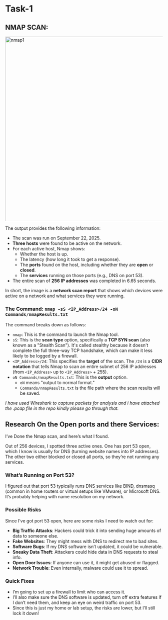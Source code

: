# Task-1
## **NMAP SCAN:**


<img width="1280" height="587" alt="nmap1" src="https://github.com/user-attachments/assets/818af850-2274-4f10-a442-d5e128e9bbf5" />

The output provides the following information:

- The scan was run on September 22, 2025.
- **Three hosts** were found to be active on the network.
- For each active host, Nmap shows:
    - Whether the host is up.
    - The latency (how long it took to get a response).
    - The **ports** found on the host, including whether they are **open** or **closed**.
    - The **services** running on those ports (e.g., DNS on port 53).
- The entire scan of **256 IP addresses** was completed in 6.65 seconds.

In short, the image is a **network scan report** that shows which devices were active on a network and what services they were running.

### The Command: `nmap -sS <IP_Address>/24 -oN Commands/nmapResults.txt`

The command breaks down as follows:

- `nmap`: This is the command to launch the Nmap tool.
- `sS`: This is the **scan type** option, specifically a **TCP SYN scan** (also known as a "Stealth Scan"). It's called stealthy because it doesn't complete the full three-way TCP handshake, which can make it less likely to be logged by a firewall.
- `<IP_Address>/24`: This specifies the **target** of the scan. The `/24` is a **CIDR notation** that tells Nmap to scan an entire subnet of 256 IP addresses (from `<IP_Address>` up to `<IP_Address>` + 255).
- `oN Commands/nmapResults.txt`: This is the **output** option.
    - `oN` means "output to normal format."
    - `Commands/nmapResults.txt` is the file path where the scan results will be saved.
    

*I have used Wireshark to capture packets for analysis and i have attached the .pcap file in the repo kindly please go through that.*

## Research On the Open ports and there Services:

I’ve Done the Nmap scan, and here’s what I found. 

Out of 256 devices, I spotted three active ones. One has port 53 open, which I know is usually for DNS (turning website names into IP addresses). The other two either blocked or closed all ports, so they’re not running any services.

### What’s Running on Port 53?

I figured out that port 53 typically runs DNS services like BIND, dnsmasq (common in home routers or virtual setups like VMware), or Microsoft DNS. It’s probably helping with name resolution on my network.

### Possible Risks

Since I’ve got port 53 open, here are some risks I need to watch out for:

- **Big Traffic Attacks**: Hackers could trick it into sending huge amounts of data to someone else.
- **Fake Websites**: They might mess with DNS to redirect me to bad sites.
- **Software Bugs**: If my DNS software isn’t updated, it could be vulnerable.
- **Sneaky Data Theft**: Attackers could hide data in DNS requests to steal info.
- **Open Door Issues**: If anyone can use it, it might get abused or flagged.
- **Network Trouble**: Even internally, malware could use it to spread.

### Quick Fixes

- I’m going to set up a firewall to limit who can access it.
- I’ll also make sure the DNS software is updated, turn off extra features if I don’t need them, and keep an eye on weird traffic on port 53.
- Since this is just my home or lab setup, the risks are lower, but I’ll still lock it down!
